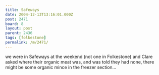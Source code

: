 ```yaml
---
title: Safeways
date: 2004-12-13T13:16:01.000Z
post: 2471
board: 8
layout: post
parent: 2436
tags: [folkestone]
permalink: /m/2471/
---
```

we were in Safeways at the weekend (not one in Folkestone) and Clare asked where their organic meat was, and was told they had none, there might be some organic mince in the freezer section...
